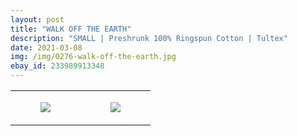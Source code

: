 ```yaml
---
layout: post
title: "WALK OFF THE EARTH"
description: "SMALL | Preshrunk 100% Ringspun Cotton | Tultex"
date: 2021-03-08
img: /img/0276-walk-off-the-earth.jpg
ebay_id: 233989913348
---
```




<table style="width:100%;"><tr><td style="vertical-align:top;">
      <figure class="tmblr-full" data-orig-height="2048" data-orig-width="1365" data-orig-src="https://concertshirts.netlify.app/shirts/0276/0276-01.jpg"><img src="https://64.media.tumblr.com/03af456af4d7069ebaeeb249fed31b4e/b303213e23e94f92-85/s540x810/559134bcd8db5523498d23aeebef449efe82ae2e.jpg" data-orig-height="2048" data-orig-width="1365" data-orig-src="https://concertshirts.netlify.app/shirts/0276/0276-01.jpg"/></figure></td>
    <td style="vertical-align:top;">
      <figure class="tmblr-full" data-orig-height="2048" data-orig-width="1365" data-orig-src="https://concertshirts.netlify.app/shirts/0276/0276-02.jpg"><img src="https://64.media.tumblr.com/fba22b05ccc4d9748de7b76c2acc31df/b303213e23e94f92-d7/s540x810/8fd077c49e006435dc07c45fd7edf10a288f8f79.jpg" data-orig-height="2048" data-orig-width="1365" data-orig-src="https://concertshirts.netlify.app/shirts/0276/0276-02.jpg"/></figure></td>
  </tr></table>
